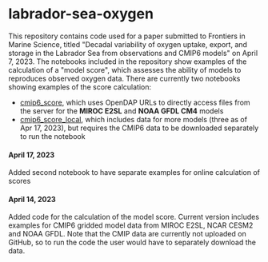 # labrador-sea-oxygen

This repository contains code used for a paper submitted to Frontiers in Marine Science, titled "Decadal variability of oxygen uptake, export, and storage in the Labrador Sea from observations and CMIP6 models" on April 7, 2023. The notebooks included in the repository show examples of the calculation of a "model score", which assesses the ability of models to reproduces observed oxygen data. There are currently two notebooks showing examples of the score calculation:
* [cmip6_score](./cmip6_score.ipynb), which uses OpenDAP URLs to directly access files from the server for the **MIROC E2SL** and **NOAA GFDL CM4** models
* [cmip6_score_local](./cmip6_score.ipynb), which includes data for more models \(three as of Apr 17, 2023\), but requires the CMIP6 data to be downloaded separately to run the notebook


#### April 17, 2023
Added second notebook to have separate examples for online calculation of scores

#### April 14, 2023
Added code for the calculation of the model score. Current version includes examples for CMIP6 gridded model data from MIROC E2SL, NCAR CESM2 and NOAA GFDL. Note that the CMIP data are currently not uploaded on GitHub, so to run the code the user would have to separately download the data.
